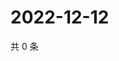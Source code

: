 # 2022-12-12

共 0 条

<!-- BEGIN WEIBO -->
<!-- 最后更新时间 Mon Dec 12 2022 00:18:49 GMT+0800 (China Standard Time) -->

<!-- END WEIBO -->
